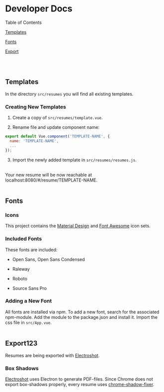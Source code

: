 # Developer Docs

Table of Contents

[Templates](#templates)

[Fonts](#fonts)

[Export](#export)

<br><br>

## Templates

In the directory `src/resumes` you will find all existing templates.


### Creating New Templates

1. Create a copy of `src/resumes/template.vue`.

2. Rename file and update component name:
```javascript
export default Vue.component('TEMPLATE-NAME', {
  name: 'TEMPLATE-NAME',
  ...
});
```

3. Import the newly added template in `src/resumes/resumes.js`.

<br>
Your new resume will be now reachable at localhost:8080/#/resume/TEMPLATE-NAME.
<br>
<br>

## Fonts

### Icons

This project contains the [Material Design](https://github.com/google/material-design-icons) and [Font Awesome](https://github.com/FortAwesome/Font-Awesome) icon sets.

### Included Fonts

These fonts are included:

- Open Sans, Open Sans Condensed

- Raleway

- Roboto

- Source Sans Pro


### Adding a New Font

All fonts are installed via npm. To add a new font, search for the associated npm-module. Add the module to the package.json and install it. Import the css file in `src/App.vue`.
<br>
<br>


## Export123

Resumes are being exported with [Electroshot](https://github.com/mixu/electroshot).

### Box Shadows

[Electroshot](https://github.com/mixu/electroshot) uses Electron to generate PDF-files. Since Chrome does not export box-shadows properly, every resume uses [chrome-shadow-fixer](https://github.com/salomonelli/chrome-shadow-fixer).
